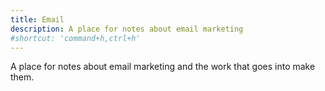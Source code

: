 ```yaml
---
title: Email
description: A place for notes about email marketing
#shortcut: 'command+h,ctrl+h'
---
```


A place for notes about email marketing and the work that goes into make them.
